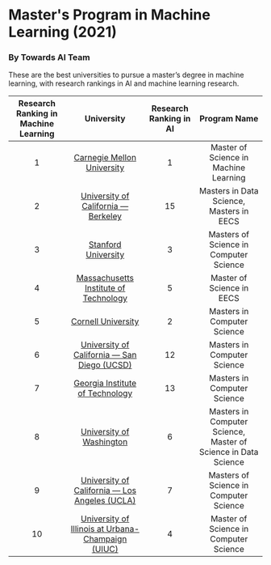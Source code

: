 # Master's Program in Machine Learning (2021)
### By Towards AI Team

These are the best universities to pursue a master’s degree in machine learning, with research rankings in AI and machine learning research.

| Research Ranking in Machine Learning | University | Research Ranking in AI | Program Name |
|:-------------:|:-------------:|:-----:|:------------:|
| 1 | [Carnegie Mellon University](#cmu) | 1 | Master of Science in Machine Learning |
| 2 | [University of California — Berkeley](#ucb) | 15 | 	Masters in Data Science, Masters in EECS |
| 3 | [Stanford University](#stanford) | 3 | Masters of Science in Computer Science |
| 4 | [Massachusetts Institute of Technology](#mit) | 5 | Master of Science in EECS |
| 5 | [Cornell University](#cornell) | 2 | Masters in Computer Science |
| 6 | [University of California — San Diego (UCSD)](#ucsd) | 12 | Masters in Computer Science |
| 7 | [Georgia Institute of Technology](#git) | 13 | Masters in Computer Science |
| 8 | [University of Washington](#uw) | 6 | Masters in Computer Science, Master of Science in Data Science |
| 9 | [University of California — Los Angeles (UCLA)](#ucla) | 7 | Masters of Science in Computer Science |
| 10 | [University of Illinois at Urbana-Champaign (UIUC)](#uiuc) | 4 |Master of Science in Computer Science |
